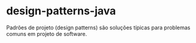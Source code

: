 # design-patterns-java
Padrões de projeto (design patterns) são soluções típicas para problemas comuns em projeto de software.
